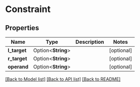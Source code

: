 # Constraint

## Properties

Name | Type | Description | Notes
------------ | ------------- | ------------- | -------------
**l_target** | Option<**String**> |  | [optional]
**r_target** | Option<**String**> |  | [optional]
**operand** | Option<**String**> |  | [optional]

[[Back to Model list]](../README.md#documentation-for-models) [[Back to API list]](../README.md#documentation-for-api-endpoints) [[Back to README]](../README.md)


